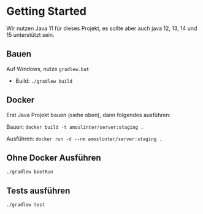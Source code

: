# Getting Started

Wir nutzen Java 11 für dieses Projekt, es sollte aber auch java 12, 13, 14 und 15 unterstützt sein.

## Bauen

Auf Windows, nutze `gradlew.bat`

- Build: `./gradlew build`

## Docker

Erst Java Projekt bauen (siehe oben), dann folgendes ausführen:

Bauen: `docker build -t amoslinter/server:staging .`

Ausführen: `docker run -d --rm amoslinter/server:staging . `

## Ohne Docker Ausführen

```shell
./gradlew bootRun
```

## Tests ausführen

```shell
./gradlew test
```
